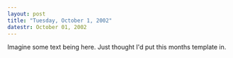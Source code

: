 ```yaml
---
layout: post
title: "Tuesday, October 1, 2002"
datestr: October 01, 2002
---
```


Imagine some text being here. Just thought I'd put this months template in.

